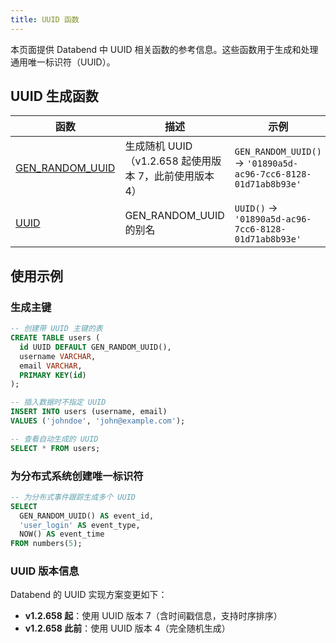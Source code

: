 ```yaml
---
title: UUID 函数
---
```


本页面提供 Databend 中 UUID 相关函数的参考信息。这些函数用于生成和处理通用唯一标识符（UUID）。

## UUID 生成函数

| 函数 | 描述 | 示例 |
|------|------|------|
| [GEN_RANDOM_UUID](gen-random-uuid.md) | 生成随机 UUID（v1.2.658 起使用版本 7，此前使用版本 4） | `GEN_RANDOM_UUID()` → `'01890a5d-ac96-7cc6-8128-01d71ab8b93e'` |
| [UUID](uuid.md) | GEN_RANDOM_UUID 的别名 | `UUID()` → `'01890a5d-ac96-7cc6-8128-01d71ab8b93e'` |

## 使用示例

### 生成主键

```sql
-- 创建带 UUID 主键的表
CREATE TABLE users (
  id UUID DEFAULT GEN_RANDOM_UUID(),
  username VARCHAR,
  email VARCHAR,
  PRIMARY KEY(id)
);

-- 插入数据时不指定 UUID
INSERT INTO users (username, email) 
VALUES ('johndoe', 'john@example.com');

-- 查看自动生成的 UUID
SELECT * FROM users;
```

### 为分布式系统创建唯一标识符

```sql
-- 为分布式事件跟踪生成多个 UUID
SELECT 
  GEN_RANDOM_UUID() AS event_id,
  'user_login' AS event_type,
  NOW() AS event_time
FROM numbers(5);
```

### UUID 版本信息

Databend 的 UUID 实现方案变更如下：

- **v1.2.658 起**：使用 UUID 版本 7（含时间戳信息，支持时序排序）
- **v1.2.658 此前**：使用 UUID 版本 4（完全随机生成）